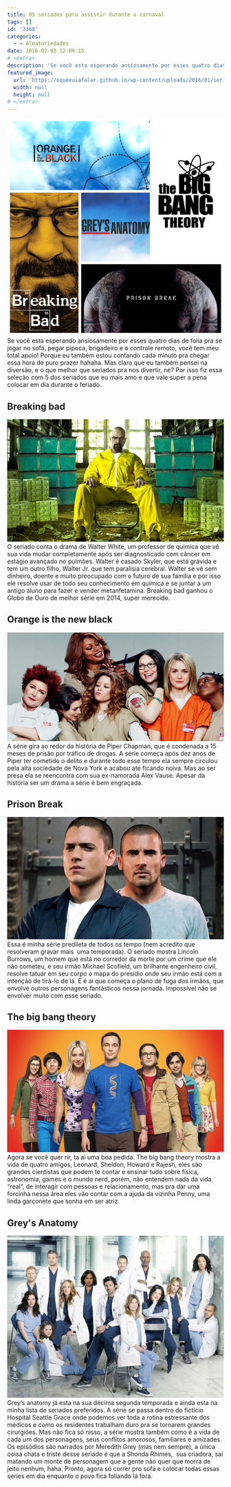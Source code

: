 ```yaml
---
title: 05 seriados para assistir durante o carnaval
tags: []
id: '3368'
categories:
  - - Aleatoriedades
date: 2016-02-03 12:09:15
# <extra>
description: 'Se você esta esperando ansiosamente por esses quatro dias de folia pra se jogar no sofá, pegar pipoca, brigadeiro e o controle remoto, você tem meu total apoio! Porque eu também estou contando cada minuto pra chegar essa hora de puro prazer hahaha. Mas claro que eu também pensei na diversão, e o que melhor que seriados pra nos divertir, né? Por isso fiz essa seleção com 5 dos seriados que eu mais amo e que vale super a pena colocar em dia durante o feriado. Breaking bad O seriado conta o drama de Walter White, um professor de química que vê sua vida mudar completamente após ser diagnosticado com câncer em estágio avançado no pulmões. Walter é casado Skyler, que está grávida e tem um outro filho, Walter Jr. que tem paralisia cerebral. Walter se vê sem dinheiro, doente &hellip;'
featured_image: 
  url: 'https://oqueeuiafalar.github.io/wp-content/uploads/2016/01/seriados-para-assistir-no-carnaval.jpg'
  width: null
  height: null
# </extra>
---
```


[![seriados para o carnaval ](/wp-content/uploads/2016/01/seriados-para-assistir-no-carnaval.jpg)](/wp-content/uploads/2016/01/seriados-para-assistir-no-carnaval.jpg) Se você esta esperando ansiosamente por esses quatro dias de folia pra se jogar no sofá, pegar pipoca, brigadeiro e o controle remoto, você tem meu total apoio! Porque eu também estou contando cada minuto pra chegar essa hora de puro prazer hahaha. Mas claro que eu também pensei na diversão, e o que melhor que seriados pra nos divertir, né? Por isso fiz essa seleção com 5 dos seriados que eu mais amo e que vale super a pena colocar em dia durante o feriado.

## **Breaking bad**

[![Breaking bad - Walter White](/wp-content/uploads/2016/01/Breaking-Bad-Heisenberg.jpg)](/wp-content/uploads/2016/01/Breaking-Bad-Heisenberg.jpg) O seriado conta o drama de Walter White, um professor de química que vê sua vida mudar completamente após ser diagnosticado com câncer em estágio avançado no pulmões. Walter é casado Skyler, que está grávida e tem um outro filho, Walter Jr. que tem paralisia cerebral. Walter se vê sem dinheiro, doente e muito preocupado com o futuro de sua família e por isso ele resolve usar de todo seu conhecimento em química e se juntar a um antigo aluno para fazer e vender metanfetamina. Breaking bad ganhou o Globo de Ouro de melhor série em 2014, super merecido.

## Orange is the new black

[![Orange is the new black -  Piper Chapman](/wp-content/uploads/2016/01/Orange-is-the-New-Black-Cast.jpg)](/wp-content/uploads/2016/01/Orange-is-the-New-Black-Cast.jpg) A série gira ao redor da história de Piper Chapman, que é condenada a 15 meses de prisão por tráfico de drogas. A série começa após dez anos de Piper ter cometido o delito e durante todo esse tempo ela sempre circulou pela alta sociedade de Nova York e acabou até ficando noiva. Mas ao ser presa ela se reencontra com sua ex-namorada Alex Vause. Apesar da história ser um drama a série é bem engraçada.

## Prison Break

[![Prison BREAK](/wp-content/uploads/2016/01/wentworth-miller-dominic-purcell-prison-break-fox.jpg)](/wp-content/uploads/2016/01/wentworth-miller-dominic-purcell-prison-break-fox.jpg) Essa é minha série predileta de todos os tempo (nem acredito que resolveram gravar mais  uma temporada). O seriado mostra Lincoln Burrows, um homem que está no corredor da morte por um crime que ele não cometeu, e seu irmão Michael Scofield, um brilhante engenheiro civil, resolve tatuar em seu corpo o mapa do presídio onde seu irmão está com a intenção de tirá-lo de lá. E é ai que começa o plano de fuga dos irmãos, que envolve outros personagens fantásticos nessa jornada. Impossível não se envolver muito com esse seriado.

## The big bang theory

[![serie The big bang theory](/wp-content/uploads/2016/01/The-big-bang-theory.jpg)](/wp-content/uploads/2016/01/The-big-bang-theory.jpg) Agora se você quer rir, ta ai uma boa pedida. The big bang theory mostra a vida de quatro amigos, Leonard, Sheldon, Howard e Rajesh, eles são grandes cientistas que podem te contar e ensinar tudo sobre física, astronomia, games e o mundo nerd, porém, não entendem nada da vida “real”, de interagir com pessoas e relacionamento, mas pra dar uma forcinha nessa área eles vão contar com a ajuda da vizinha Penny, uma linda garçonete que sonha em ser atriz.

## Grey's Anatomy

[![Serie  - Grey's anatomy](/wp-content/uploads/2016/01/greys-anatomy-cast3.jpg)](/wp-content/uploads/2016/01/greys-anatomy-cast3.jpg) Grey’s anatomy já esta na sua décima segunda temporada e ainda esta na minha lista de seriados preferidos. A série se passa dentro do fictício Hospital Seattle Grace onde podemos ver toda a rotina estressante dos médicos e como os residentes trabalham duro pra se tornarem grandes cirurgiões. Mas não fica só nisso, a série mostra também como é a vida de cada um dos personagens, seus conflitos amorosos, familiares e amizades. Os episódios são narrados por Meredith Grey (mas nem sempre), a única coisa chata e triste desse seriado é que a Shonda Rhimes,  sua criadora, sai matando um monte de personagem que a gente não quer que morra de jeito nenhum, haha. Pronto, agora só correr pro sofá e colocar todas essas series em dia enquanto o povo fica foliando lá fora.
